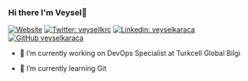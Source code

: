 ### Hi there I'm Veysel👋

[![Website](https://img.shields.io/website?label=veyselkaraca.com.tr&style=for-the-badge&url=https%3A%2F%2Fveyselkaraca.com.tr)](https://www.veyselkaraca.com.tr)
[![Twitter: veysellkrc](https://img.shields.io/twitter/follow/veysellkrc?color=1DA1F2&logo=twitter&style=for-the-badge)](https://twitter.com/veyselkaracaa)
[![Linkedin: veyselkaraca](https://img.shields.io/badge/-veyselkaraca-blue?style=flat-square&logo=Linkedin&logoColor=white&link=https://www.linkedin.com/in/veyselkaraca/)](https://www.linkedin.com/in/veyselkaraca/)
[![GitHub veyselkaraca](https://img.shields.io/github/followers/thaiane?label=follow&style=social)](https://github.com/veyselkaraca)

- 🔭 I’m currently working on DevOps Specialist at Turkcell Global Bilgi

- 🌱 I’m currently learning Git


[website]: https://www.veyselkaraca.com.tr/
[twitter]: https://twitter.com/veysellkrc
[instagram]: https://www.instagram.com/veysell.krc/
[linkedin]: https://www.linkedin.com/in/veyselkaraca/

<!--
- 👯 I’m looking to collaborate on ...
- 🤔 I’m looking for help with ...
- 💬 Ask me about ...
- 📫 How to reach me: ...
- 😄 Pronouns: ...
- ⚡ Fun fact: ...
-->

